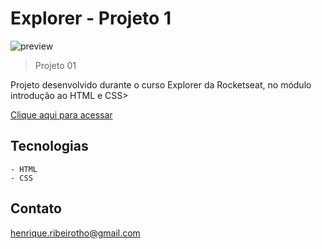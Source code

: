 # Explorer - Projeto 1

![preview](./.github/preview.png)

> Projeto 01

Projeto desenvolvido durante o curso Explorer da Rocketseat, no módulo introdução ao HTML e CSS>

[Clique aqui para acessar](https://henriquetho.github.io/projeto-01/)

## Tecnologias

    - HTML
    - CSS

## Contato

henrique.ribeirotho@gmail.com
